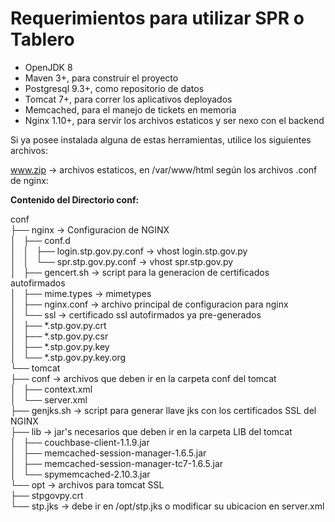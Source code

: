 Requerimientos para utilizar SPR o Tablero
======

* OpenJDK 8
* Maven 3+, para construir el proyecto
* Postgresql 9.3+, como repositorio de datos
* Tomcat 7+, para correr los aplicativos deployados
* Memcached, para el manejo de tickets en memoria
* Nginx 1.10+, para servir los archivos estaticos y ser nexo con el backend

Si ya posee instalada alguna de estas herramientas, utilice los siguientes archivos:

www.zip -> archivos estaticos, en /var/www/html según los archivos .conf de nginx:

**Contenido del Directorio conf:**
  
conf  
├── nginx  -> Configuracion de NGINX  
│   ├── conf.d  
│   │   ├── login.stp.gov.py.conf  -> vhost login.stp.gov.py  
│   │   └── spr.stp.gov.py.conf  -> vhost spr.stp.gov.py  
│   ├── gencert.sh  -> script para la generacion de certificados autofirmados  
│   ├── mime.types  -> mimetypes  
│   ├── nginx.conf  -> archivo principal de configuracion para nginx  
│   └── ssl  -> certificado ssl autofirmados ya pre-generados  
│       ├── *.stp.gov.py.crt  
│       ├── *.stp.gov.py.csr  
│       ├── *.stp.gov.py.key  
│       └── *.stp.gov.py.key.org  
└── tomcat  
    ├── conf  -> archivos que deben ir en la carpeta conf del tomcat  
    │   ├── context.xml  
    │   └── server.xml  
    ├── genjks.sh  -> script para generar llave jks con los certificados SSL del NGINX  
    ├── lib  -> jar's necesarios que deben ir en la carpeta LIB del tomcat  
    │   ├── couchbase-client-1.1.9.jar  
    │   ├── memcached-session-manager-1.6.5.jar  
    │   ├── memcached-session-manager-tc7-1.6.5.jar  
    │   └── spymemcached-2.10.3.jar  
    └── opt  -> archivos para tomcat SSL  
        ├── stpgovpy.crt  
        └── stp.jks  -> debe ir en /opt/stp.jks o modificar su ubicacion en server.xml  
